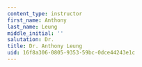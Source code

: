 ```yaml
---
content_type: instructor
first_name: Anthony
last_name: Leung
middle_initial: ''
salutation: Dr.
title: Dr. Anthony Leung
uid: 16f8a306-0805-9353-59bc-0dce44243e1c
---
```


